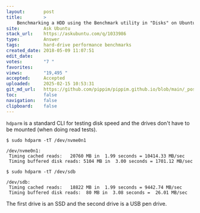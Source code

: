 ```yaml
---
layout:       post
title:        >
    Benchmarking a HDD using the Benchmark utility in "Disks" on Ubuntu 16.04
site:         Ask Ubuntu
stack_url:    https://askubuntu.com/q/1033986
type:         Answer
tags:         hard-drive performance benchmarks
created_date: 2018-05-09 11:07:51
edit_date:    
votes:        "7 "
favorites:    
views:        "19,495 "
accepted:     Accepted
uploaded:     2025-02-15 10:53:31
git_md_url:   https://github.com/pippim/pippim.github.io/blob/main/_posts/2018/2018-05-09-Benchmarking-a-HDD-using-the-Benchmark-utility-in-_Disks_-on-Ubuntu-16.04.md
toc:          false
navigation:   false
clipboard:    false
---
```


`hdparm` is a standard CLI for testing disk speed and the drives don't have to be mounted (when doing read tests).

``` 
$ sudo hdparm -tT /dev/nvme0n1

/dev/nvme0n1:
 Timing cached reads:   20760 MB in  1.99 seconds = 10414.33 MB/sec
 Timing buffered disk reads: 5104 MB in  3.00 seconds = 1701.12 MB/sec

$ sudo hdparm -tT /dev/sdb

/dev/sdb:
 Timing cached reads:   18822 MB in  1.99 seconds = 9442.74 MB/sec
 Timing buffered disk reads:  80 MB in  3.08 seconds =  26.01 MB/sec
```

The first drive is an SSD and the second drive is a USB pen drive.
